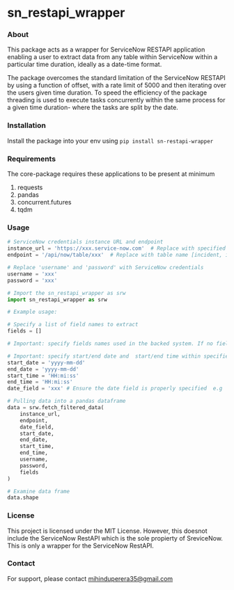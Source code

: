 # sn_restapi_wrapper 

### About 

This package acts as a wrapper for ServiceNow RESTAPI application enabling a user to extract data from any table within ServiceNow within a particular time duration, ideally as a date-time format. 

The package overcomes the standard limitation of the ServiceNow RESTAPI by using a function of offset, with a rate limit of  5000 and then iterating over the users given time duration. To speed the efficiency of the package threading is used to execute tasks concurrently within the same process for a given time duration- where the tasks are split by the date.

### Installation 
Install the package into your env using ```pip install sn-restapi-wrapper```

### Requirements
The core-package requires these applications to be present at minimum
1. requests 
2. pandas 
3. concurrent.futures
4. tqdm 

### Usage

```python
# ServiceNow credentials instance URL and endpoint
instance_url = 'https://xxx.service-now.com'  # Replace with specified url
endpoint = '/api/now/table/xxx'  # Replace with table name [incident, incident_task, ...]

# Replace 'username' and 'password' with ServiceNow credentials
username = 'xxx' 
password = 'xxx'

# Import the sn_restapi_wrapper as srw 
import sn_restapi_wrapper as srw

# Example usage:

# Specify a list of field names to extract
fields = []

# Important: specify fields names used in the backed system. If no fields are mentioned as a list all fields will be pulled but be more time consuming.

# Important: specify start/end date and  start/end time within specified format
start_date = 'yyyy-mm-dd'
end_date = 'yyyy-mm-dd'
start_time = 'HH:mi:ss'
end_time = 'HH:mi:ss'
date_field = 'xxx' # Ensure the date field is properly specified  e.g 'sys_created_on'

# Pulling data into a pandas dataframe
data = srw.fetch_filtered_data(
	instance_url, 
	endpoint, 
	date_field, 
	start_date, 
	end_date, 
	start_time, 
	end_time, 
	username, 
	password, 
	fields
)

# Examine data frame
data.shape
```
### License
This project is licensed under the MIT License. However, this doesnot include the ServiceNow RestAPI which is the sole propierty of SreviceNow. This is only a wrapper for the ServiceNow RestAPI.

### Contact
For support, please contact mihinduperera35@gmail.com